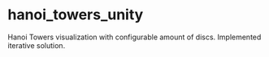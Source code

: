 # hanoi_towers_unity
Hanoi Towers visualization with configurable amount of discs. Implemented iterative solution.
